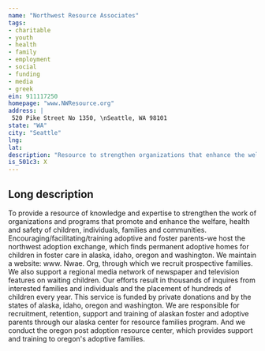 ```yaml
---
name: "Northwest Resource Associates"
tags:
- charitable
- youth
- health
- family
- employment
- social
- funding
- media
- greek
ein: 911117250
homepage: "www.NWResource.org"
address: |
 520 Pike Street No 1350, \nSeattle, WA 98101
state: "WA"
city: "Seattle"
lng: 
lat: 
description: "Resource to strengthen organizations that enhance the welfare, health & safety of children, individuals, families & communities. "
is_501c3: X
---
```


## Long description

To provide a resource of knowledge and expertise to strengthen the work of organizations and programs that promote and enhance the welfare, health and safety of children, individuals, families and communities. Encouraging/facilitating/training adoptive and foster parents-we host the northwest adoption exchange, which finds permanent adoptive homes for children in foster care in alaska, idaho, oregon and washington. We maintain a website: www. Nwae. Org, through which we recruit prospective families. We also support a regional media network of newspaper and television features on waiting children. Our efforts result in thousands of inquires from interested families and individuals and the placement of hundreds of children every year. This service is funded by private donations and by the states of alaska, idaho, oregon and washington. We are responsible for recruitment, retention, support and training of alaskan foster and adoptive parents through our alaska center for resource families program. And we conduct the oregon post adoption resource center, which provides support and training to oregon's adoptive families. 
